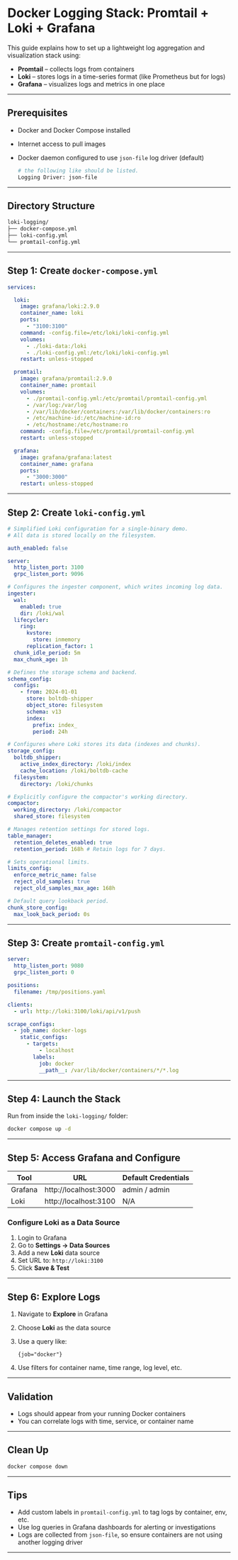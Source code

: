 # Docker Logging Stack: Promtail + Loki + Grafana

This guide explains how to set up a lightweight log aggregation and visualization stack using:

- **Promtail** – collects logs from containers
- **Loki** – stores logs in a time-series format (like Prometheus but for logs)
- **Grafana** – visualizes logs and metrics in one place

---

## Prerequisites

- Docker and Docker Compose installed

- Internet access to pull images

- Docker daemon configured to use `json-file` log driver (default)
  
  ```bash
  # the following like should be listed.
  Logging Driver: json-file
  ```

---

## Directory Structure

```bash
loki-logging/
├── docker-compose.yml
├── loki-config.yml
└── promtail-config.yml
```

---

## Step 1: Create `docker-compose.yml`

```yaml
services:

  loki:
    image: grafana/loki:2.9.0
    container_name: loki
    ports:
      - "3100:3100"
    command: -config.file=/etc/loki/loki-config.yml
    volumes:
      - ./loki-data:/loki
      - ./loki-config.yml:/etc/loki/loki-config.yml
    restart: unless-stopped

  promtail:
    image: grafana/promtail:2.9.0
    container_name: promtail
    volumes:
      - ./promtail-config.yml:/etc/promtail/promtail-config.yml
      - /var/log:/var/log
      - /var/lib/docker/containers:/var/lib/docker/containers:ro
      - /etc/machine-id:/etc/machine-id:ro
      - /etc/hostname:/etc/hostname:ro
    command: -config.file=/etc/promtail/promtail-config.yml
    restart: unless-stopped

  grafana:
    image: grafana/grafana:latest
    container_name: grafana
    ports:
      - "3000:3000"
    restart: unless-stopped
```

---

## Step 2: Create `loki-config.yml`

```yaml
# Simplified Loki configuration for a single-binary demo.
# All data is stored locally on the filesystem.

auth_enabled: false

server:
  http_listen_port: 3100
  grpc_listen_port: 9096

# Configures the ingester component, which writes incoming log data.
ingester:
  wal:
    enabled: true
    dir: /loki/wal
  lifecycler:
    ring:
      kvstore:
        store: inmemory
      replication_factor: 1
  chunk_idle_period: 5m
  max_chunk_age: 1h

# Defines the storage schema and backend.
schema_config:
  configs:
    - from: 2024-01-01
      store: boltdb-shipper
      object_store: filesystem
      schema: v13
      index:
        prefix: index_
        period: 24h

# Configures where Loki stores its data (indexes and chunks).
storage_config:
  boltdb_shipper:
    active_index_directory: /loki/index
    cache_location: /loki/boltdb-cache
  filesystem:
    directory: /loki/chunks

# Explicitly configure the compactor's working directory.
compactor:
  working_directory: /loki/compactor
  shared_store: filesystem

# Manages retention settings for stored logs.
table_manager:
  retention_deletes_enabled: true
  retention_period: 168h # Retain logs for 7 days.

# Sets operational limits.
limits_config:
  enforce_metric_name: false
  reject_old_samples: true
  reject_old_samples_max_age: 168h

# Default query lookback period.
chunk_store_config:
  max_look_back_period: 0s
```

---

## Step 3: Create `promtail-config.yml`

```yaml
server:
  http_listen_port: 9080
  grpc_listen_port: 0

positions:
  filename: /tmp/positions.yaml

clients:
  - url: http://loki:3100/loki/api/v1/push

scrape_configs:
  - job_name: docker-logs
    static_configs:
      - targets:
          - localhost
        labels:
          job: docker
          __path__: /var/lib/docker/containers/*/*.log
```

---

## Step 4: Launch the Stack

Run from inside the `loki-logging/` folder:

```bash
docker compose up -d
```

---

## Step 5: Access Grafana and Configure

| Tool    | URL                   | Default Credentials |
| ------- | --------------------- | ------------------- |
| Grafana | http://localhost:3000 | admin / admin       |
| Loki    | http://localhost:3100 | N/A                 |

### Configure Loki as a Data Source

1. Login to Grafana
2. Go to **Settings → Data Sources**
3. Add a new **Loki** data source
4. Set URL to: `http://loki:3100`
5. Click **Save & Test**

---

## Step 6: Explore Logs

1. Navigate to **Explore** in Grafana

2. Choose **Loki** as the data source

3. Use a query like:
   
   ```logql
   {job="docker"}
   ```

4. Use filters for container name, time range, log level, etc.

---

## Validation

- Logs should appear from your running Docker containers
- You can correlate logs with time, service, or container name

---

## Clean Up

```bash
docker compose down
```

---

## Tips

- Add custom labels in `promtail-config.yml` to tag logs by container, env, etc.
- Use log queries in Grafana dashboards for alerting or investigations
- Logs are collected from `json-file`, so ensure containers are not using another logging driver

---
